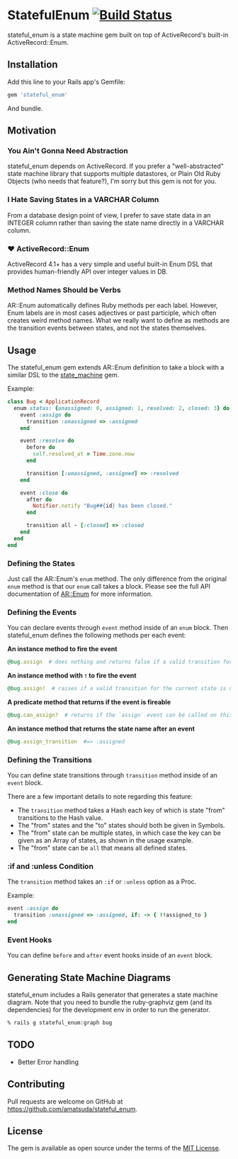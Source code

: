 # StatefulEnum [![Build Status](https://travis-ci.org/amatsuda/stateful_enum.svg?branch=master)](https://travis-ci.org/amatsuda/stateful_enum)

stateful_enum is a state machine gem built on top of ActiveRecord's built-in ActiveRecord::Enum.


## Installation

Add this line to your Rails app's Gemfile:

```ruby
gem 'stateful_enum'
```

And bundle.


## Motivation

### You Ain't Gonna Need Abstraction

stateful_enum depends on ActiveRecord. If you prefer a "well-abstracted" state machine library that supports multiple datastores, or Plain Old Ruby Objects (who needs that feature?), I'm sorry but this gem is not for you.

### I Hate Saving States in a VARCHAR Column

From a database design point of view, I prefer to save state data in an INTEGER column rather than saving the state name directly in a VARCHAR column.

### :heart: ActiveRecord::Enum

ActiveRecord 4.1+ has a very simple and useful built-in Enum DSL that provides human-friendly API over integer values in DB.

### Method Names Should be Verbs

AR::Enum automatically defines Ruby methods per each label. However, Enum labels are in most cases adjectives or past participle, which often creates weird method names.
What we really want to define as methods are the transition events between states, and not the states themselves.


## Usage

The stateful_enum gem extends AR::Enum definition to take a block with a similar DSL to the [state_machine](https://github.com/pluginaweek/state_machine) gem.

Example:
```ruby
class Bug < ApplicationRecord
  enum status: {unassigned: 0, assigned: 1, resolved: 2, closed: 3} do
    event :assign do
      transition :unassigned => :assigned
    end

    event :resolve do
      before do
        self.resolved_at = Time.zone.now
      end

      transition [:unassigned, :assigned] => :resolved
    end

    event :close do
      after do
        Notifier.notify "Bug##{id} has been closed."
      end

      transition all - [:closed] => :closed
    end
  end
end
```

### Defining the States

Just call the AR::Enum's `enum` method.  The only difference from the original `enum` method is that our `enum` call takes a block.
Please see the full API documentation of [AR::Enum](http://edgeapi.rubyonrails.org/classes/ActiveRecord/Enum.html) for more information.

### Defining the Events

You can declare events through `event` method inside of an `enum` block. Then stateful_enum defines the following methods per each event:

**An instance method to fire the event**

```ruby
@bug.assign  # does nothing and returns false if a valid transition for the current state is not defined
```

**An instance method with `!` to fire the event**
```ruby
@bug.assign!  # raises if a valid transition for the current state is not defined
```

**A predicate method that returns if the event is fireable**
```ruby
@bug.can_assign?  # returns if the `assign` event can be called on this bug or not
```

**An instance method that returns the state name after an event**
```ruby
@bug.assign_transition  #=> :assigned
```

### Defining the Transitions

You can define state transitions through `transition` method inside of an `event` block.

There are a few important details to note regarding this feature:

* The `transition` method takes a Hash each key of which is state "from" transitions to the Hash value.
* The "from" states and the "to" states should both be given in Symbols.
* The "from" state can be multiple states, in which case the key can be given as an Array of states, as shown in the usage example.
* The "from" state can be `all` that means all defined states.

### :if and :unless Condition

The `transition` method takes an `:if` or `:unless` option as a Proc.

Example:
```ruby
event :assign do
  transition :unassigned => :assigned, if: -> { !!assigned_to }
end
```

### Event Hooks

You can define `before` and `after` event hooks inside of an `event` block.


## Generating State Machine Diagrams

stateful_enum includes a Rails generator that generates a state machine diagram.
Note that you need to bundle the ruby-graphviz gem (and its dependencies) for the development env in order to run the generator.

```bash
% rails g stateful_enum:graph bug
```

## TODO

* Better Error handling


## Contributing

Pull requests are welcome on GitHub at https://github.com/amatsuda/stateful_enum.


## License

The gem is available as open source under the terms of the [MIT License](http://opensource.org/licenses/MIT).
